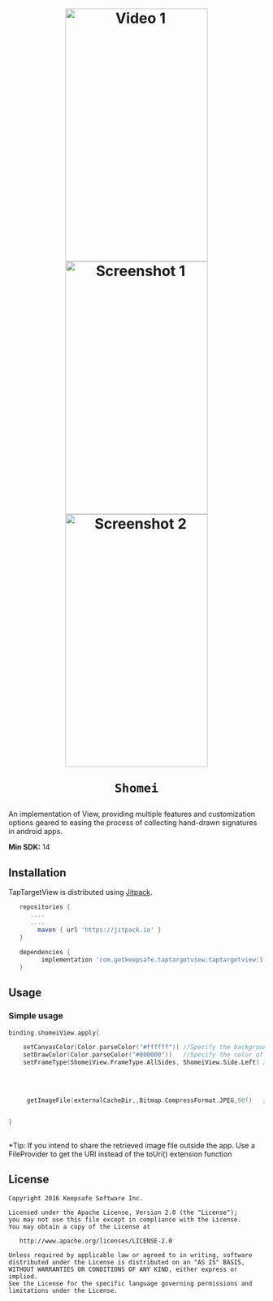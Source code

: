 <h1 align="center">
<img src="https://drive.google.com/file/d/1Ky19hsREmhFJf3G8ra6KYZrPMJLVxotP/view?usp=sharing" width="280" height="498" alt="Video 1"/>
<img src="https://drive.google.com/file/d/1UR3TP5vOvDgkuuv1690nMZzB0u6BrOKD/view?usp=sharing" width="280" height="498" alt="Screenshot 1"/>
<img src="https://drive.google.com/file/d/1nLzpEgVR19fI8sYN9zUdp03e8iv3bFNH/view?usp=sharing" width="280" height="498" alt="Screenshot 2"/><br/>

    Shomei
</h1>



An implementation of View, providing multiple features and customization options geared to easing the process of collecting hand-drawn signatures in android apps.

**Min SDK:** 14

## Installation

TapTargetView is distributed using [Jitpack](https://jitpack.io/#ares1994/Shomei/).

```groovy
   repositories {
      ....
      ....
        maven { url 'https://jitpack.io' }
   }
   
   dependencies {
         implementation 'com.getkeepsafe.taptargetview:taptargetview:1.13.0'
   }
```


## Usage

### Simple usage

```kotlin
binding.shomeiView.apply{

    setCanvasColor(Color.parseColor("#ffffff")) //Specify the background color of view. Default is white. Only accepts @ColorInt
    setDrawColor(Color.parseColor("#000000"))   //Specify the color of frames and draw color. Default is black. Only accepts @ColorInt
    setFrameType(ShomeiView.FrameType.AllSides, ShomeiView.Side.Left) // Specify type of Frame you want for your ShomeiView. Default is AllSides. 
                                                                         Other options are OneSide, DirectOppositesTopBottom, DirectOppositesLeftRight, None. 
                                                                         Also specify side if frameType selected is OneSide. Options are Left, Right, Top, Bottom
    
    
     getImageFile(externalCacheDir,,Bitmap.CompressFormat.JPEG,90f)   // Get the image file for your view. The only compulsory argument to be specified is the directory. 
                                                                         Default Compression Format is PNG. Default rotation angle is 0f

}               
 
```

*Tip: If you intend to share the retrieved image file outside the app. Use a FileProvider to get the URI instead of the toUri() extension function
## License

    Copyright 2016 Keepsafe Software Inc.

    Licensed under the Apache License, Version 2.0 (the "License");
    you may not use this file except in compliance with the License.
    You may obtain a copy of the License at

       http://www.apache.org/licenses/LICENSE-2.0

    Unless required by applicable law or agreed to in writing, software
    distributed under the License is distributed on an "AS IS" BASIS,
    WITHOUT WARRANTIES OR CONDITIONS OF ANY KIND, either express or implied.
    See the License for the specific language governing permissions and
    limitations under the License.
